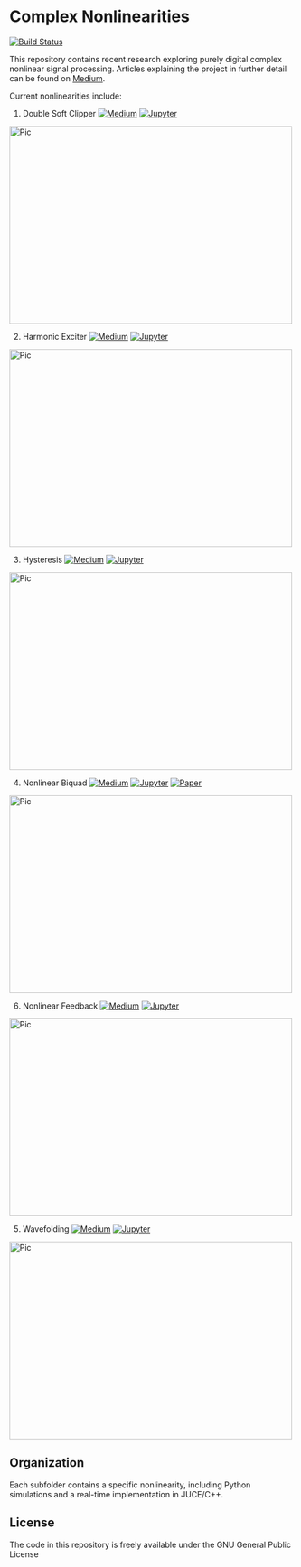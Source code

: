 # Complex Nonlinearities

[![Build Status](https://travis-ci.com/jatinchowdhury18/ComplexNonlinearities.svg?branch=master)](https://travis-ci.com/jatinchowdhury18/ComplexNonlinearities)

This repository contains recent research exploring purely digital complex nonlinear signal processing.
Articles explaining the project in further detail can be found on [Medium](https://medium.com/@jatinchowdhury18/complex-nonlinearities-episode-0-why-4ad9b3eed60f).

Current nonlinearities include:

1. Double Soft Clipper
[![Medium](https://img.shields.io/badge/Read%20on-Medium-blue)](https://medium.com/@jatinchowdhury18/complex-nonlinearities-episode-1-double-soft-clipper-5ce826fa82d6)
[![Jupyter](https://img.shields.io/badge/Read%20as-Jupyter-orange)](https://ccrma.stanford.edu/~jatin/ComplexNonlinearities/DoubleSoftClipper.html)

<img src="https://github.com/jatinchowdhury18/ComplexNonlinearities/blob/master/DoubleSoftClipper/Pics/Weird.png" alt="Pic" width="500" height="350">

2. Harmonic Exciter
[![Medium](https://img.shields.io/badge/Read%20on-Medium-blue)](https://medium.com/@jatinchowdhury18/complex-nonlinearities-epsiode-2-harmonic-exciter-cd883d888a43)
[![Jupyter](https://img.shields.io/badge/Read%20as-Jupyter-orange)](https://ccrma.stanford.edu/~jatin/ComplexNonlinearities/Exciter.html)

<img src="https://github.com/jatinchowdhury18/ComplexNonlinearities/blob/master/Exciter/Pics/exciter_static.png" alt="Pic" width="500" height="350">

3. Hysteresis
[![Medium](https://img.shields.io/badge/Read%20on-Medium-blue)](https://medium.com/@jatinchowdhury18/complex-nonlinearities-episode-3-hysteresis-fdeb2cd3e3f6)
[![Jupyter](https://img.shields.io/badge/Read%20as-Jupyter-orange)](https://ccrma.stanford.edu/~jatin/ComplexNonlinearities/Hysteresis.html)

<img src="https://github.com/jatinchowdhury18/ComplexNonlinearities/blob/master/Hysteresis/Pics/Extreme_Hysteresis.png" alt="Pic" width="500" height="350">

4. Nonlinear Biquad
[![Medium](https://img.shields.io/badge/Read%20on-Medium-blue)](https://medium.com/@jatinchowdhury18/complex-nonlinearities-episode-4-nonlinear-biquad-filters-ae6b3f23cb0e)
[![Jupyter](https://img.shields.io/badge/Read%20as-Jupyter-orange)](https://ccrma.stanford.edu/~jatin/ComplexNonlinearities/NLBiquad.html)
[![Paper](https://img.shields.io/badge/Read-Paper-yellow)](https://ccrma.stanford.edu/~jatin/ComplexNonlinearities/Nonlinear_Biquad.pdf)

<img src="https://github.com/jatinchowdhury18/ComplexNonlinearities/blob/master/NonlinearBiquad/Pics/NL-LowShelf.png" alt="Pic" width="500" height="350">

6. Nonlinear Feedback
[![Medium](https://img.shields.io/badge/Read%20on-Medium-blue)](https://medium.com/@jatinchowdhury18/complex-nonlinearities-episode-5-nonlinear-feedback-filters-115e65fc0402)
[![Jupyter](https://img.shields.io/badge/Read%20as-Jupyter-orange)](https://ccrma.stanford.edu/~jatin/ComplexNonlinearities/NLFeedback.html)

<img src="https://github.com/jatinchowdhury18/ComplexNonlinearities/blob/master/NonlinearFeedback/Pics/LPF-NL.png" alt="Pic" width="500" height="350">

5. Wavefolding
[![Medium](https://img.shields.io/badge/Read%20on-Medium-blue)](https://medium.com/@jatinchowdhury18/complex-nonlinearities-episode-6-wavefolding-9529b5fe4102)
[![Jupyter](https://img.shields.io/badge/Read%20as-Jupyter-orange)](https://ccrma.stanford.edu/~jatin/ComplexNonlinearities/Wavefolder.html)

<img src="https://github.com/jatinchowdhury18/ComplexNonlinearities/blob/master/Wavefolder/Pics/sat_wave.png" alt="Pic" width="500" height="350">

## Organization

Each subfolder contains a specific nonlinearity, including Python simulations
and a real-time implementation in JUCE/C++.

## License

The code in this repository is freely available under the GNU General Public License
